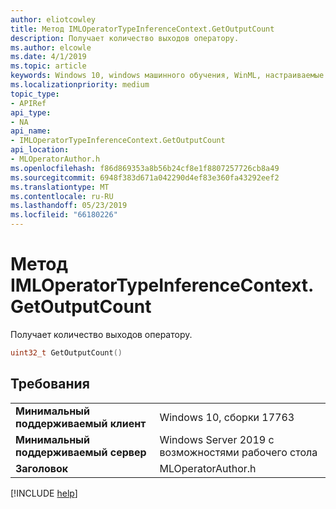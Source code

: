 ```yaml
---
author: eliotcowley
title: Метод IMLOperatorTypeInferenceContext.GetOutputCount
description: Получает количество выходов оператору.
ms.author: elcowle
ms.date: 4/1/2019
ms.topic: article
keywords: Windows 10, windows машинного обучения, WinML, настраиваемые операторы, GetOutputCount
ms.localizationpriority: medium
topic_type:
- APIRef
api_type:
- NA
api_name:
- IMLOperatorTypeInferenceContext.GetOutputCount
api_location:
- MLOperatorAuthor.h
ms.openlocfilehash: f86d869353a8b56b24cf8e1f8807257726cb8a49
ms.sourcegitcommit: 6948f383d671a042290d4ef83e360fa43292eef2
ms.translationtype: MT
ms.contentlocale: ru-RU
ms.lasthandoff: 05/23/2019
ms.locfileid: "66180226"
---
```

# <a name="imloperatortypeinferencecontextgetoutputcount-method"></a>Метод IMLOperatorTypeInferenceContext.GetOutputCount

Получает количество выходов оператору.

```cpp
uint32_t GetOutputCount()
```

## <a name="requirements"></a>Требования

| | |
|-|-|
| **Минимальный поддерживаемый клиент** | Windows 10, сборки 17763 |
| **Минимальный поддерживаемый сервер** | Windows Server 2019 с возможностями рабочего стола |
| **Заголовок** | MLOperatorAuthor.h |

[!INCLUDE [help](../../includes/get-help.md)]
